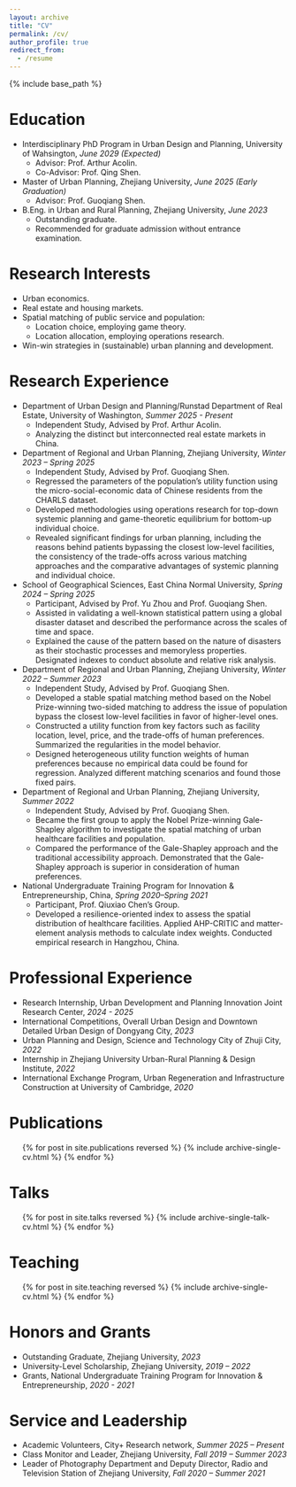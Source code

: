 ```yaml
---
layout: archive
title: "CV"
permalink: /cv/
author_profile: true
redirect_from:
  - /resume
---
```


{% include base_path %}

Education
======
* Interdisciplinary PhD Program in Urban Design and Planning, University of Wahsington, *June 2029 (Expected)*
  * Advisor: Prof. Arthur Acolin.
  * Co-Advisor: Prof. Qing Shen.
* Master of Urban Planning, Zhejiang University, *June 2025 (Early Graduation)*
  * Advisor: Prof. Guoqiang Shen.
* B.Eng. in Urban and Rural Planning, Zhejiang University, *June 2023*
  * Outstanding graduate.
  * Recommended for graduate admission without entrance examination.

Research Interests
======
* Urban economics.
* Real estate and housing markets.
* Spatial matching of public service and population:
  * Location choice, employing game theory.
  * Location allocation, employing operations research.
* Win-win strategies in (sustainable) urban planning and development.

Research Experience
======
* Department of Urban Design and Planning/Runstad Department of Real Estate, University of Washington, *Summer 2025 - Present*
  * Independent Study, Advised by Prof. Arthur Acolin.
  * Analyzing the distinct but interconnected real estate markets in China.
* Department of Regional and Urban Planning, Zhejiang University, *Winter 2023 – Spring 2025*
  * Independent Study, Advised by Prof. Guoqiang Shen.	
  * Regressed the parameters of the population’s utility function using the micro-social-economic data of Chinese residents from the CHARLS dataset.
  * Developed methodologies using operations research for top-down systemic planning and game-theoretic equilibrium for bottom-up individual choice.
  * Revealed significant findings for urban planning, including the reasons behind patients bypassing the closest low-level facilities, the consistency of the trade-offs across various matching approaches and the comparative advantages of systemic planning and individual choice.
* School of Geographical Sciences, East China Normal University, *Spring 2024 – Spring 2025*
  * Participant, Advised by Prof. Yu Zhou and Prof. Guoqiang Shen.	
  * Assisted in validating a well-known statistical pattern using a global disaster dataset and described the performance across the scales of time and space.
  * Explained the cause of the pattern based on the nature of disasters as their stochastic processes and memoryless properties. Designated indexes to conduct absolute and relative risk analysis.
* Department of Regional and Urban Planning, Zhejiang University, *Winter 2022 – Summer 2023*
  * Independent Study, Advised by Prof. Guoqiang Shen.	
  * Developed a stable spatial matching method based on the Nobel Prize-winning two-sided matching to address the issue of population bypass the closest low-level facilities in favor of higher-level ones.
  * Constructed a utility function from key factors such as facility location, level, price, and the trade-offs of human preferences. Summarized the regularities in the model behavior.
  * Designed heterogeneous utility function weights of human preferences because no empirical data could be found for regression. Analyzed different matching scenarios and found those fixed pairs.
* Department of Regional and Urban Planning, Zhejiang University, *Summer 2022*
  * Independent Study, Advised by Prof. Guoqiang Shen.
  * Became the first group to apply the Nobel Prize-winning Gale-Shapley algorithm to investigate the spatial matching of urban healthcare facilities and population.
  * Compared the performance of the Gale-Shapley approach and the traditional accessibility approach. Demonstrated that the Gale-Shapley approach is superior in consideration of human preferences.
* National Undergraduate Training Program for Innovation & Entrepreneurship, China,	*Spring 2020–Spring 2021*
  * Participant, Prof. Qiuxiao Chen’s Group.
  * Developed a resilience-oriented index to assess the spatial distribution of healthcare facilities. Applied AHP-CRITIC and matter-element analysis methods to calculate index weights. Conducted empirical research in Hangzhou, China.

Professional Experience
======
* Research Internship, Urban Development and Planning Innovation Joint Research Center, *2024 - 2025*
* International Competitions, Overall Urban Design and Downtown Detailed Urban Design of Dongyang City, *2023*
* Urban Planning and Design, Science and Technology City of Zhuji City, *2022*
* Internship in Zhejiang University Urban-Rural Planning & Design Institute, *2022*
* International Exchange Program, Urban Regeneration and Infrastructure Construction at University of Cambridge,	*2020*

Publications
======
<ul>
  {% for post in site.publications reversed %}
    {% include archive-single-cv.html %}
  {% endfor %}
</ul>

Talks
======
<ul>
  {% for post in site.talks reversed %}
    {% include archive-single-talk-cv.html  %}
  {% endfor %}
</ul>

Teaching
======
<ul>
  {% for post in site.teaching reversed %}
    {% include archive-single-cv.html %}
  {% endfor %}
</ul>

Honors and Grants
======
* Outstanding Graduate, Zhejiang University, *2023*
* University-Level Scholarship, Zhejiang University, *2019 – 2022*
* Grants, National Undergraduate Training Program for Innovation & Entrepreneurship, *2020 - 2021*

Service and Leadership
======
* Academic Volunteers, City+ Research network, *Summer 2025 – Present*
* Class Monitor and Leader, Zhejiang University, *Fall 2019 – Summer 2023*
* Leader of Photography Department and Deputy Director, Radio and Television Station of Zhejiang University, *Fall 2020 – Summer 2021*
